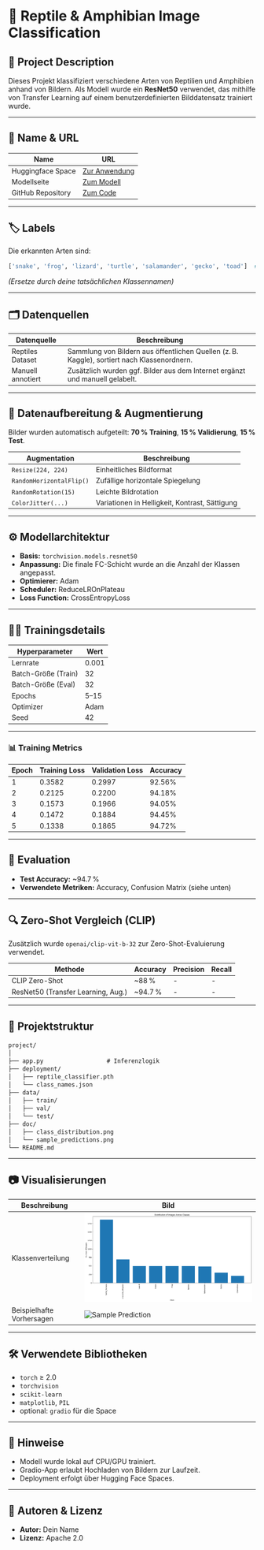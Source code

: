 # 🐍 Reptile & Amphibian Image Classification

## 📘 Project Description
Dieses Projekt klassifiziert verschiedene Arten von Reptilien und Amphibien anhand von Bildern. Als Modell wurde ein **ResNet50** verwendet, das mithilfe von Transfer Learning auf einem benutzerdefinierten Bilddatensatz trainiert wurde.

---

## 🔗 Name & URL

| Name         | URL |
|--------------|-----|
| Huggingface Space | [Zur Anwendung](https://huggingface.co/spaces/Straueri/ReptileAmphibianClassification) |
| Modellseite       | [Zum Modell](https://huggingface.co/Straueri/ReptileAmphibianClassification) |
| GitHub Repository | [Zum Code](https://github.com/ericstrausak/Image-Classification) |

---

## 🏷️ Labels

Die erkannten Arten sind:

```python
['snake', 'frog', 'lizard', 'turtle', 'salamander', 'gecko', 'toad']  # <-- aus class_names.json
```

*(Ersetze durch deine tatsächlichen Klassennamen)*

---

## 🗂️ Datenquellen

| Datenquelle         | Beschreibung |
|---------------------|--------------|
| Reptiles Dataset    | Sammlung von Bildern aus öffentlichen Quellen (z. B. Kaggle), sortiert nach Klassenordnern. |
| Manuell annotiert   | Zusätzlich wurden ggf. Bilder aus dem Internet ergänzt und manuell gelabelt. |

---

## 🔄 Datenaufbereitung & Augmentierung

Bilder wurden automatisch aufgeteilt: **70 % Training**, **15 % Validierung**, **15 % Test**.

| Augmentation                  | Beschreibung |
|------------------------------|--------------|
| `Resize(224, 224)`           | Einheitliches Bildformat |
| `RandomHorizontalFlip()`     | Zufällige horizontale Spiegelung |
| `RandomRotation(15)`         | Leichte Bildrotation |
| `ColorJitter(...)`           | Variationen in Helligkeit, Kontrast, Sättigung |

---

## ⚙️ Modellarchitektur

- **Basis:** `torchvision.models.resnet50`
- **Anpassung:** Die finale FC-Schicht wurde an die Anzahl der Klassen angepasst.
- **Optimierer:** Adam
- **Scheduler:** ReduceLROnPlateau
- **Loss Function:** CrossEntropyLoss

---

## 🏋️‍♀️ Trainingsdetails

| Hyperparameter        | Wert |
|-----------------------|------|
| Lernrate              | 0.001 |
| Batch-Größe (Train)   | 32 |
| Batch-Größe (Eval)    | 32 |
| Epochs                | 5–15 |
| Optimizer             | Adam |
| Seed                  | 42 |

---

### 📊 Training Metrics

| Epoch | Training Loss | Validation Loss | Accuracy |
|-------|----------------|-----------------|----------|
| 1     | 0.3582         | 0.2997          | 92.56%   |
| 2     | 0.2125         | 0.2200          | 94.18%   |
| 3     | 0.1573         | 0.1966          | 94.05%   |
| 4     | 0.1472         | 0.1884          | 94.45%   |
| 5     | 0.1338         | 0.1865          | 94.72%   |

---

## 🧪 Evaluation

- **Test Accuracy:** ~94.7 %
- **Verwendete Metriken:** Accuracy, Confusion Matrix (siehe unten)

---

## 🔍 Zero-Shot Vergleich (CLIP)

Zusätzlich wurde `openai/clip-vit-b-32` zur Zero-Shot-Evaluierung verwendet.

| Methode                                | Accuracy | Precision | Recall |
|----------------------------------------|----------|-----------|--------|
| CLIP Zero-Shot                         | ~88 %    | -         | -      |
| ResNet50 (Transfer Learning, Aug.)     | ~94.7 %  | -         | -      |

---

## 📁 Projektstruktur

```
project/
│
├── app.py                  # Inferenzlogik
├── deployment/
│   ├── reptile_classifier.pth
│   └── class_names.json
├── data/
│   ├── train/
│   ├── val/
│   └── test/
├── doc/
│   ├── class_distribution.png
│   └── sample_predictions.png
└── README.md
```

---

## 📷 Visualisierungen

| Beschreibung                 | Bild |
|-----------------------------|------|
| Klassenverteilung           | ![Class Distribution](doc/class_distribution.png) |
| Beispielhafte Vorhersagen   | ![Sample Prediction](doc/sample_predictions.png) |

---

## 🛠️ Verwendete Bibliotheken

- `torch` ≥ 2.0
- `torchvision`
- `scikit-learn`
- `matplotlib`, `PIL`
- optional: `gradio` für die Space

---

## 📌 Hinweise

- Modell wurde lokal auf CPU/GPU trainiert.
- Gradio-App erlaubt Hochladen von Bildern zur Laufzeit.
- Deployment erfolgt über Hugging Face Spaces.

---

## 👤 Autoren & Lizenz

- **Autor:** Dein Name
- **Lizenz:** Apache 2.0
